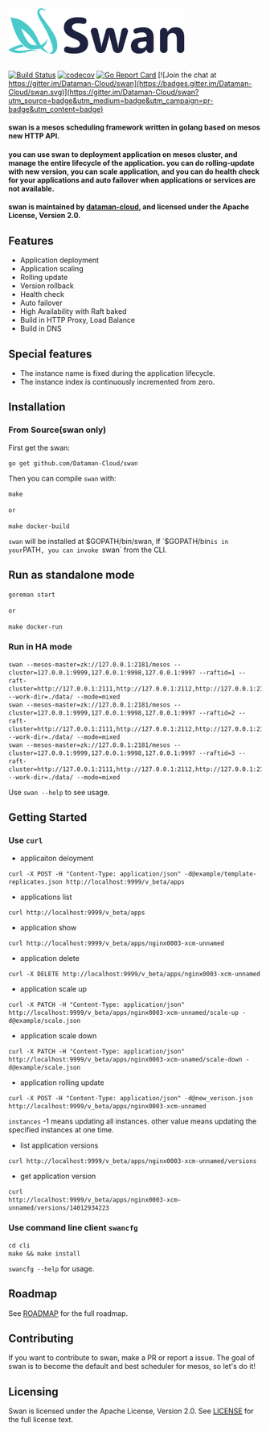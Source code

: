 
<img src="docs/assets/img/swan.png" width="350">

##

[![Build Status](https://travis-ci.org/Dataman-Cloud/swan.svg?branch=master)](https://travis-ci.org/Dataman-Cloud/swan)
[![codecov](https://codecov.io/gh/Dataman-Cloud/swan/branch/master/graph/badge.svg)](https://codecov.io/gh/Dataman-Cloud/swan)
[![Go Report Card](https://goreportcard.com/badge/github.com/Dataman-Cloud/swan)](https://goreportcard.com/report/github.com/Dataman-Cloud/swan)
[![Join the chat at https://gitter.im/Dataman-Cloud/swan](https://badges.gitter.im/Dataman-Cloud/swan.svg)](https://gitter.im/Dataman-Cloud/swan?utm_source=badge&utm_medium=badge&utm_campaign=pr-badge&utm_content=badge)

#### swan is a mesos scheduling framework written in golang based on mesos new HTTP API.

#### you can use swan to deployment application on mesos cluster, and manage the entire lifecycle of the application. you can do rolling-update with new version, you can scale application, and you can do health check for your applications and auto failover when applications or services are not available.

#### swan is maintained by [dataman-cloud](https://github.com/Dataman-Cloud), and  licensed under the Apache License, Version 2.0. 

## Features
+ Application deployment
+ Application scaling
+ Rolling update
+ Version rollback
+ Health check
+ Auto failover
+ High Availability with Raft baked
+ Build in HTTP Proxy, Load Balance
+ Build in DNS

## Special features
+ The instance name is fixed during the application lifecycle.
+ The instance index is continuously incremented from zero.

## Installation
### From Source(swan only)
First get the swan:
```
go get github.com/Dataman-Cloud/swan
```
Then you can compile `swan` with:
```
make

or 

make docker-build
```
`swan` will be installed at $GOPATH/bin/swan, If `$GOPATH/bin` is in your `PATH`, you can invoke `swan` from the CLI.

## Run as standalone mode
```
goreman start

or 

make docker-run
```

### Run in HA mode
```
swan --mesos-master=zk://127.0.0.1:2181/mesos --cluster=127.0.0.1:9999,127.0.0.1:9998,127.0.0.1:9997 --raftid=1 --raft-cluster=http://127.0.0.1:2111,http://127.0.0.1:2112,http://127.0.0.1:2113 --work-dir=./data/ --mode=mixed
swan --mesos-master=zk://127.0.0.1:2181/mesos --cluster=127.0.0.1:9999,127.0.0.1:9998,127.0.0.1:9997 --raftid=2 --raft-cluster=http://127.0.0.1:2111,http://127.0.0.1:2112,http://127.0.0.1:2113 --work-dir=./data/ --mode=mixed
swan --mesos-master=zk://127.0.0.1:2181/mesos --cluster=127.0.0.1:9999,127.0.0.1:9998,127.0.0.1:9997 --raftid=3 --raft-cluster=http://127.0.0.1:2111,http://127.0.0.1:2112,http://127.0.0.1:2113 --work-dir=./data/ --mode=mixed
```
Use `swan --help` to see usage.

## Getting Started
### Use `curl` 

+ applicaiton deloyment
```
curl -X POST -H "Content-Type: application/json" -d@example/template-replicates.json http://localhost:9999/v_beta/apps
```

+ applications list
```
curl http://localhost:9999/v_beta/apps
```

+ application show
```
curl http://localhost:9999/v_beta/apps/nginx0003-xcm-unnamed
```

+ application delete
```
curl -X DELETE http://localhost:9999/v_beta/apps/nginx0003-xcm-unnamed
```

+ application scale up
```
curl -X PATCH -H "Content-Type: application/json" http://localhost:9999/v_beta/apps/nginx0003-xcm-unnamed/scale-up -d@example/scale.json
```

+ application scale down
```
curl -X PATCH -H "Content-Type: application/json" http://localhost:9999/v_beta/apps/nginx0003-xcm-unamed/scale-down -d@example/scale.json
```

+ application rolling update
```
curl -X POST -H "Content-Type: application/json" -d@new_verison.json http://localhost:9999/v_beta/apps/nginx0003-xcm-unnamed
```

`instances` -1 means updating all instances. other value means updating the specified instances at one time.

+ list application versions
```
curl http://localhost:9999/v_beta/apps/nginx0003-xcm-unnamed/versions
```

+ get application version
```
curl
http://localhost:9999/v_beta/apps/nginx0003-xcm-unnamed/versions/14012934223
```

### Use command line client `swancfg`
```
cd cli
make && make install
```
`swancfg --help` for usage.

## Roadmap
See [ROADMAP](https://github.com/Dataman-Cloud/swan/blob/master/ROADMAP.md) for the full roadmap.

## Contributing
If you want to contribute to swan, make a PR or report a issue. 
The goal of swan is to become the default and best scheduler for mesos, so let's do it!

## Licensing
Swan is licensed under the Apache License, Version 2.0. See 
[LICENSE](https://github.com/Dataman-Cloud/swan/blob/master/LICENSE) for the full
license text.
